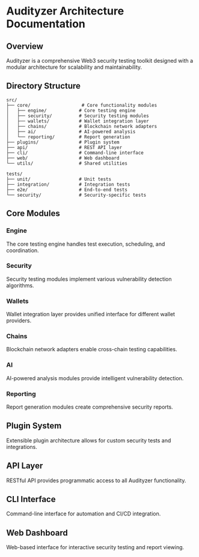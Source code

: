 
# Audityzer Architecture Documentation

## Overview
Audityzer is a comprehensive Web3 security testing toolkit designed with a modular architecture for scalability and maintainability.

## Directory Structure

```
src/
├── core/                   # Core functionality modules
│   ├── engine/            # Core testing engine
│   ├── security/          # Security testing modules
│   ├── wallets/           # Wallet integration layer
│   ├── chains/            # Blockchain network adapters
│   ├── ai/                # AI-powered analysis
│   └── reporting/         # Report generation
├── plugins/               # Plugin system
├── api/                   # REST API layer
├── cli/                   # Command-line interface
├── web/                   # Web dashboard
└── utils/                 # Shared utilities

tests/
├── unit/                  # Unit tests
├── integration/           # Integration tests
├── e2e/                   # End-to-end tests
└── security/              # Security-specific tests
```

## Core Modules

### Engine
The core testing engine handles test execution, scheduling, and coordination.

### Security
Security testing modules implement various vulnerability detection algorithms.

### Wallets
Wallet integration layer provides unified interface for different wallet providers.

### Chains
Blockchain network adapters enable cross-chain testing capabilities.

### AI
AI-powered analysis modules provide intelligent vulnerability detection.

### Reporting
Report generation modules create comprehensive security reports.

## Plugin System
Extensible plugin architecture allows for custom security tests and integrations.

## API Layer
RESTful API provides programmatic access to all Audityzer functionality.

## CLI Interface
Command-line interface for automation and CI/CD integration.

## Web Dashboard
Web-based interface for interactive security testing and report viewing.
